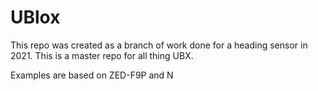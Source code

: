 # UBlox
This repo was created as a branch of work done for a heading sensor in 2021.
This is a master repo for all thing UBX.

Examples are based on ZED-F9P and N
